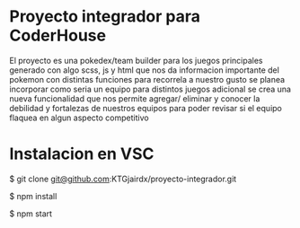 # Proyecto integrador para CoderHouse
El proyecto es una pokedex/team builder para los juegos principales generado con algo scss, js y html que nos da informacion importante del pokemon con distintas funciones para recorrela a nuestro gusto se planea incorporar como seria un equipo para distintos juegos 
adicional se crea una nueva funcionalidad que nos permite agregar/ eliminar y conocer la debilidad y fortalezas de nuestros equipos para poder revisar si el equipo flaquea en algun aspecto competitivo 

# Instalacion en VSC 

$ git clone git@github.com:KTGjairdx/proyecto-integrador.git

$ npm install

$ npm start


